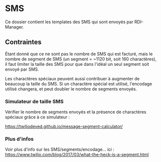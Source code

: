 # SMS

Ce dossier contient les templates des SMS qui sont envoyés par RDI-Manager.

## Contraintes

Étant donné que ce ne sont pas le nombre de SMS qui est facturé, mais le nombre de segment de SMS (un segment = ~1120 bit, soit 160 charactères), il faut limiter la taille des SMS pour que dans l'idéal un seul segment soit envoyé par SMS.

Les charactères spéciaux peuvent aussi contribuer à augmenter de beaucoup la taille du SMS. Si un charactère spécial est utilisé, l'encodage utilisé changera, et peut doubler le nombre de segments envoyés.

### Simulateur de taille SMS

Vérifier le nombre de segments envoyés et la présence de charactères spéciaux grâce à ce simulateur :

https://twiliodeved.github.io/message-segment-calculator/

### Plus d'infos

Voir plus d'info sur les SMS/segments/encodage... ici : https://www.twilio.com/blog/2017/03/what-the-heck-is-a-segment.html

